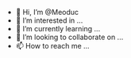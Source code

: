 - 👋 Hi, I’m @Meoduc
- 👀 I’m interested in ...
- 🌱 I’m currently learning ...
- 💞️ I’m looking to collaborate on ...
- 📫 How to reach me ...

<!---
Meoduc/Meoduc is a ✨ special ✨ repository because its `README.md` (this file) appears on your GitHub profile.
You can click the Preview link to take a look at your changes.
--->
